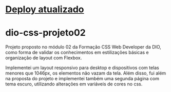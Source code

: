 # [Deploy atualizado](https://1manuelc.github.io/dio-css-projeto02/)
# dio-css-projeto02
Projeto proposto no módulo 02 da Formação CSS Web Developer da DIO, como forma de validar os conhecimentos em estilizações básicas e organização de layout com Flexbox.

Implementei um layout responsivo para desktop e dispositivos com telas menores que 1046px, os elementos não vazam da tela.
Além disso, fui além na proposta do projeto e implementei também uma segunda página com tema escuro, utilizando alterações em variáveis de cores no css.
